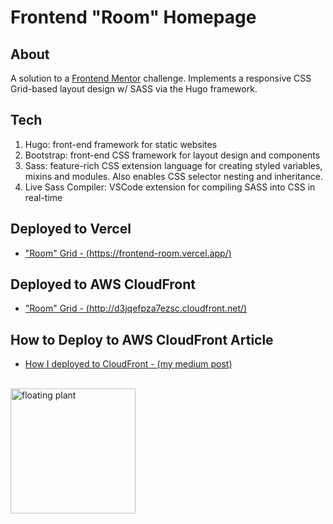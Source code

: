 # Frontend "Room" Homepage
## About
A solution to a [Frontend Mentor](https://www.frontendmentor.io/) challenge. Implements a responsive CSS Grid-based layout design w/ SASS via the Hugo framework. 


## Tech
1. Hugo: front-end framework for static websites
1. Bootstrap: front-end CSS framework for layout design and components
1. Sass: feature-rich CSS extension language for creating styled variables, mixins and modules. Also enables CSS selector nesting and inheritance.
1. Live Sass Compiler: VSCode extension for compiling SASS into CSS in real-time 

## Deployed to Vercel

* ["Room" Grid - (https://frontend-room.vercel.app/)](https://frontend-room.vercel.app/)

## Deployed to AWS CloudFront

* ["Room" Grid - (http://d3jqefpza7ezsc.cloudfront.net/)](http://d3jqefpza7ezsc.cloudfront.net/)

## How to Deploy to AWS CloudFront Article 
* [How I deployed to CloudFront - (my medium post)](https://medium.com/@stefonsimmons1/guide-to-deploy-hugo-to-aws-cloudfront-260b780d8f79)

<br/>

<img src="https://media.giphy.com/media/3o6Ztii5zyvIqhoKQw/giphy.gif" alt='floating plant' style="height: 200px"/>

